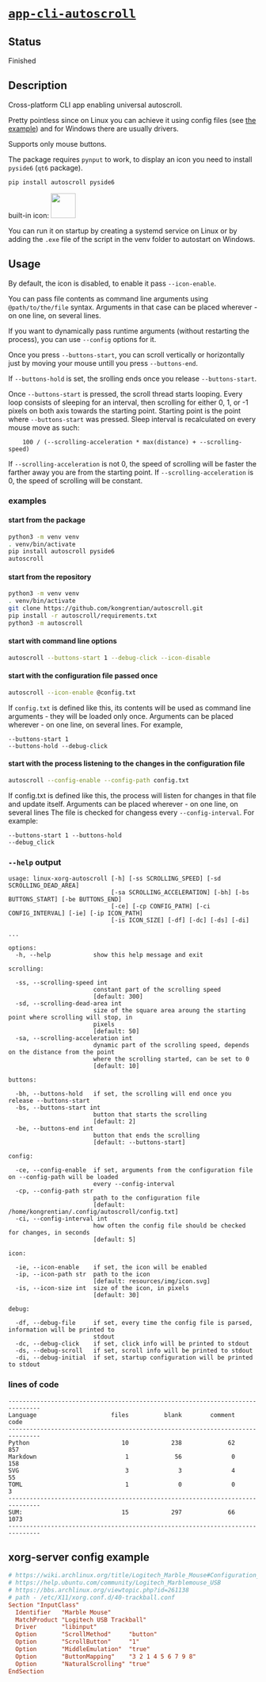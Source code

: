 # [`app-cli-autoscroll`][repo]

<!-- internal links -->

<!-- external links -->
[repo]: https://github.com/shishifubing-com/app-cli-autoscroll

## Status

Finished


## Description

Cross-platform CLI app enabling universal autoscroll.

Pretty pointless since on Linux you can achieve it using config files
(see [the example](#xorg-server-config-example)) and for Windows there are usually drivers.

Supports only mouse buttons.

The package requires `pynput` to work, to display an icon you need to install `pyside6` (`qt6` package).

```bash
pip install autoscroll pyside6
```

built-in icon: <img src="https://raw.githubusercontent.com/jingyangzhenren/app-cli-autoscroll/master/autoscroll/resources/img/icon.svg" width="50" height="50">

You can run it on startup by creating a systemd service on Linux or by adding
the `.exe` file of the script in the venv folder to autostart on Windows.

## Usage

By default, the icon is disabled, to enable it pass `--icon-enable`.

You can pass file contents as command line arguments using `@path/to/the/file` syntax.
Arguments in that case can be placed wherever - on one line, on several lines.

If you want to dynamically pass runtime arguments (without restarting the process), you can use `--config` options for it.

Once you press `--buttons-start`, you can scroll vertically or horizontally just by moving your mouse untill you press `--buttons-end`.

If `--buttons-hold` is set, the srolling ends once you release `--buttons-start`.

Once `--buttons-start` is pressed, the scroll thread starts looping.
Every loop consists of sleeping for an interval, then scrolling for either 0, 1, or -1 pixels on both axis towards the starting point.
Starting point is the point where `--buttons-start` was pressed.
Sleep interval is recalculated on every mouse move as such:

```
    100 / (--scrolling-acceleration * max(distance) + --scrolling-speed)
```

If `--scrolling-acceleration` is not 0, the speed of scrolling will be faster
the farther away you are from the starting point.
If `--scrolling-acceleration` is 0, the speed of scrolling will be constant.

### examples

#### start from the package

```bash
python3 -m venv venv
. venv/bin/activate
pip install autoscroll pyside6
autoscroll
```

#### start from the repository

```bash
python3 -m venv venv
. venv/bin/activate
git clone https://github.com/kongrentian/autoscroll.git
pip install -r autoscroll/requirements.txt
python3 -m autoscroll
```

#### start with command line options

```bash
autoscroll --buttons-start 1 --debug-click --icon-disable
```

#### start with the configuration file passed once

```bash
autoscroll --icon-enable @config.txt
```

If `config.txt` is defined like this, its contents will be used as command line arguments - they will be loaded only once.
Arguments can be placed wherever - on one line, on several lines.
For example,

```
--buttons-start 1
--buttons-hold --debug-click
```

#### start with the process listening to the changes in the configuration file

```bash
autoscroll --config-enable --config-path config.txt
```

If config.txt is defined like this, the process will listen for changes in that
file and update itself.
Arguments can be placed wherever - on one line, on several lines
The file is checked for changess every `--config-interval`.
For example:

```
--buttons-start 1 --buttons-hold
--debug_click
```

### `--help` output

```
usage: linux-xorg-autoscroll [-h] [-ss SCROLLING_SPEED] [-sd SCROLLING_DEAD_AREA]
                             [-sa SCROLLING_ACCELERATION] [-bh] [-bs BUTTONS_START] [-be BUTTONS_END]
                             [-ce] [-cp CONFIG_PATH] [-ci CONFIG_INTERVAL] [-ie] [-ip ICON_PATH]
                             [-is ICON_SIZE] [-df] [-dc] [-ds] [-di]

...

options:
  -h, --help            show this help message and exit

scrolling:

  -ss, --scrolling-speed int
                        constant part of the scrolling speed
                        [default: 300]
  -sd, --scrolling-dead-area int
                        size of the square area aroung the starting point where scrolling will stop, in
                        pixels
                        [default: 50]
  -sa, --scrolling-acceleration int
                        dynamic part of the scrolling speed, depends on the distance from the point
                        where the scrolling started, can be set to 0
                        [default: 10]

buttons:

  -bh, --buttons-hold   if set, the scrolling will end once you release --buttons-start
  -bs, --buttons-start int
                        button that starts the scrolling
                        [default: 2]
  -be, --buttons-end int
                        button that ends the scrolling
                        [default: --buttons-start]

config:

  -ce, --config-enable  if set, arguments from the configuration file on --config-path will be loaded
                        every --config-interval
  -cp, --config-path str
                        path to the configuration file
                        [default: /home/kongrentian/.config/autoscroll/config.txt]
  -ci, --config-interval int
                        how often the config file should be checked for changes, in seconds
                        [default: 5]

icon:

  -ie, --icon-enable    if set, the icon will be enabled
  -ip, --icon-path str  path to the icon
                        [default: resources/img/icon.svg]
  -is, --icon-size int  size of the icon, in pixels
                        [default: 30]

debug:

  -df, --debug-file     if set, every time the config file is parsed, information will be printed to
                        stdout
  -dc, --debug-click    if set, click info will be printed to stdout
  -ds, --debug-scroll   if set, scroll info will be printed to stdout
  -di, --debug-initial  if set, startup configuration will be printed to stdout
```

### lines of code

```
-------------------------------------------------------------------------------
Language                     files          blank        comment           code
-------------------------------------------------------------------------------
Python                          10            238             62            857
Markdown                         1             56              0            158
SVG                              3              3              4             55
TOML                             1              0              0              3
-------------------------------------------------------------------------------
SUM:                            15            297             66           1073
-------------------------------------------------------------------------------
```

## xorg-server config example

```conf
# https://wiki.archlinux.org/title/Logitech_Marble_Mouse#Configuration_file
# https://help.ubuntu.com/community/Logitech_Marblemouse_USB
# https://bbs.archlinux.org/viewtopic.php?id=261138
# path - /etc/X11/xorg.conf.d/40-trackball.conf
Section "InputClass"
  Identifier   "Marble Mouse"
  MatchProduct "Logitech USB Trackball"
  Driver       "libinput"
  Option       "ScrollMethod"     "button"
  Option       "ScrollButton"     "1"
  Option       "MiddleEmulation"  "true"
  Option       "ButtonMapping"    "3 2 1 4 5 6 7 9 8"
  Option       "NaturalScrolling" "true"
EndSection
```
